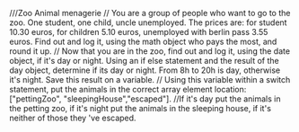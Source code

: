///Zoo Animal menagerie
// You are a group of people who want to go to the zoo. One student, one child, uncle unemployed. The prices are: for student 10.30 euros, for children 5.10 euros, unemployed with berlin pass 3.55 euros. Find out and log it, using the math object who pays the most, and round it up.
// Now that you are in the zoo, find out and log it, using the date object, if it's day or night. Using an if else statement and the result of the day object, determine if its day or night. From 8h to 20h is day, otherwise it's night. Save this result on a variable.
// Using this variable within a switch statement, put the animals in the correct array element location: ["pettingZoo", "sleepingHouse","escaped"].
//If it's day put the animals in the petting zoo, if it's night put the animals in the sleeping house, if it's neither of those they 've escaped.
